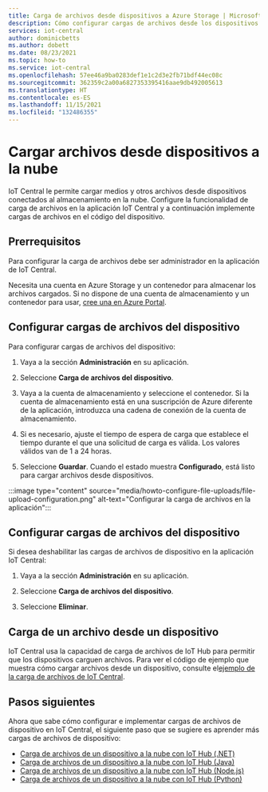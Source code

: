 ```yaml
---
title: Carga de archivos desde dispositivos a Azure Storage | Microsoft Docs
description: Cómo configurar cargas de archivos desde los dispositivos a la nube. Después de configurar las cargas de archivos, implemente cargas de archivos a sus dispositivos.
services: iot-central
author: dominicbetts
ms.author: dobett
ms.date: 08/23/2021
ms.topic: how-to
ms.service: iot-central
ms.openlocfilehash: 57ee46a9ba0283def1e1c2d3e2fb71bdf44ec08c
ms.sourcegitcommit: 362359c2a00a6827353395416aae9db492005613
ms.translationtype: HT
ms.contentlocale: es-ES
ms.lasthandoff: 11/15/2021
ms.locfileid: "132486355"
---
```

# <a name="upload-files-from-your-devices-to-the-cloud"></a>Cargar archivos desde dispositivos a la nube

IoT Central le permite cargar medios y otros archivos desde dispositivos conectados al almacenamiento en la nube. Configure la funcionalidad de carga de archivos en la aplicación IoT Central y a continuación implemente cargas de archivos en el código del dispositivo.

## <a name="prerequisites"></a>Prerrequisitos

Para configurar la carga de archivos debe ser administrador en la aplicación de IoT Central.

Necesita una cuenta en Azure Storage y un contenedor para almacenar los archivos cargados. Si no dispone de una cuenta de almacenamiento y un contenedor para usar, [cree una en Azure Portal](https://ms.portal.azure.com/#create/Microsoft.StorageAccount-ARM).

## <a name="configure-device-file-uploads"></a>Configurar cargas de archivos del dispositivo

Para configurar cargas de archivos del dispositivo:

1. Vaya a la sección **Administración** en su aplicación.

1. Seleccione **Carga de archivos del dispositivo**.

1. Vaya a la cuenta de almacenamiento y seleccione el contenedor. Si la cuenta de almacenamiento está en una suscripción de Azure diferente de la aplicación, introduzca una cadena de conexión de la cuenta de almacenamiento.

1. Si es necesario, ajuste el tiempo de espera de carga que establece el tiempo durante el que una solicitud de carga es válida. Los valores válidos van de 1 a 24 horas.

1. Seleccione **Guardar**. Cuando el estado muestra **Configurado**, está listo para cargar archivos desde dispositivos.

:::image type="content" source="media/howto-configure-file-uploads/file-upload-configuration.png" alt-text="Configurar la carga de archivos en la aplicación":::

## <a name="disable-device-file-uploads"></a>Configurar cargas de archivos del dispositivo

Si desea deshabilitar las cargas de archivos de dispositivo en la aplicación IoT Central:

1. Vaya a la sección **Administración** en su aplicación.

1. Seleccione **Carga de archivos del dispositivo**.

1. Seleccione **Eliminar**.

## <a name="upload-a-file-from-a-device"></a>Carga de un archivo desde un dispositivo

IoT Central usa la capacidad de carga de archivos de IoT Hub para permitir que los dispositivos carguen archivos. Para ver el código de ejemplo que muestra cómo cargar archivos desde un dispositivo, consulte el[ejemplo de la carga de archivos de IoT Central](/samples/azure-samples/iot-central-file-upload-device/iotc-file-upload-device/).

## <a name="next-steps"></a>Pasos siguientes

Ahora que sabe cómo configurar e implementar cargas de archivos de dispositivo en IoT Central, el siguiente paso que se sugiere es aprender más cargas de archivos de dispositivo:

- [Carga de archivos de un dispositivo a la nube con IoT Hub (.NET)](../../iot-hub/iot-hub-csharp-csharp-file-upload.md)
- [Carga de archivos de un dispositivo a la nube con IoT Hub (Java)](../../iot-hub/iot-hub-java-java-file-upload.md)
- [Carga de archivos de un dispositivo a la nube con IoT Hub (Node.js)](../../iot-hub/iot-hub-node-node-file-upload.md)
- [Carga de archivos de un dispositivo a la nube con IoT Hub (Python)](../../iot-hub/iot-hub-python-python-file-upload.md)
